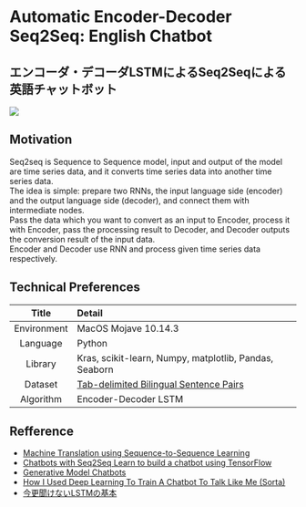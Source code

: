 # Automatic Encoder-Decoder Seq2Seq: English Chatbot
## エンコーダ・デコーダLSTMによるSeq2Seqによる英語チャットボット
![](https://cdn-images-1.medium.com/max/2600/1*sO-SP58T4brE9EHazHSeGA.png)

## Motivation

Seq2seq is Sequence to Sequence model, input and output of the model are time series data, and it converts time series data into another time series data.     
The idea is simple: prepare two RNNs, the input language side (encoder) and the output language side (decoder), and connect them with intermediate nodes.   
Pass the data which you want to convert as an input to Encoder, process it with Encoder, pass the processing result to Decoder, and Decoder outputs the conversion result of the input data.   
Encoder and Decoder use RNN and process given time series data respectively.   

## Technical Preferences

| Title | Detail |
|:-----------:|:------------------------------------------------|
| Environment | MacOS Mojave 10.14.3 |
| Language | Python |
| Library | Kras, scikit-learn, Numpy, matplotlib, Pandas, Seaborn |
| Dataset | [Tab-delimited Bilingual Sentence Pairs](http://www.manythings.org/anki/) |
| Algorithm | Encoder-Decoder LSTM |

## Refference

- [Machine Translation using Sequence-to-Sequence Learning](https://nextjournal.com/gkoehler/machine-translation-seq2seq-cpu)
- [Chatbots with Seq2Seq Learn to build a chatbot using TensorFlow](http://complx.me/2016-06-28-easy-seq2seq/)
- [Generative Model Chatbots](https://medium.com/botsupply/generative-model-chatbots-e422ab08461e)
- [How I Used Deep Learning To Train A Chatbot To Talk Like Me (Sorta)](https://adeshpande3.github.io/How-I-Used-Deep-Learning-to-Train-a-Chatbot-to-Talk-Like-Me)
- [今更聞けないLSTMの基本](https://www.hellocybernetics.tech/entry/2017/05/06/182757)
